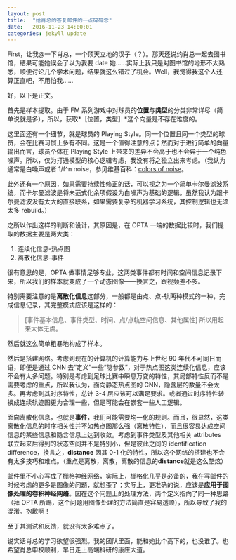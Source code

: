 ```yaml
---
layout: post
title:  "给肖总的答复邮件的一点碎碎念"
date:   2016-11-23 14:00:01
categories: jekyll update
---
```


First，让我@一下肖总，一个顶天立地的汉子（？）。那天还说约肖总一起去图书馆，结果可能她误会了以为我要 date 她……实际上我只是对图书馆的地形不太熟悉，顺便讨论几个学术问题，结果就这么错过了机会。Well，我觉得我这个人还算正直吧，不用怕我……

好，以下是正文。

首先是样本提取。由于 FM 系列游戏中对球员的**位置**与**类型**的分类非常详尽（简单说就是多），所以，获取*［位置，类型］*这个向量是不存在难度的。

这里面还有一个细节，就是球员的 Playing Style。同一个位置且同一个类型的球员，会在比赛习惯上多有不同。这是一个值得注意的点；然而对于进行简单的向量输出而言，球员个体在 Playing Style 上带来的差异不会高于也不会异于一个纯色噪声。所以，仅为打通模型的核心逻辑考虑，我没有将之独立出来考虑。（我认为通常是白噪声或者 1/f^n noise，参见维基百科：[colors of noise](https://en.wikipedia.org/wiki/Colors_of_noise)。

此外还有一个原因，如果需要持续性修正的话，可以视之为一个简单卡尔曼滤波系统，而卡尔曼滤波是将未范式化余项假设为白噪声为基础的逻辑。虽然我认为跟卡尔曼滤波没有太大的直接联系，如果需要复杂的机器学习系统，其控制逻辑也无须太多 rebuild。）

之所以作出这样的判断和设计，其原因是，在 OPTA 一端的数据比较时，我们提取的数据主要是两大类：

1. 连续化信息-热点图
2. 离散化信息-事件


很有意思的是，OPTA 做事情足够专业，这两类事件都有时间和空间信息记录下来，所以我们的样本就变成了一个动态图像——换言之，跟视频差不多。

特别需要注意的是**离散化信息**这部分，一般都是由点、点-轨两种模式的一种，完成信息记录，其完整模式应该是这样的：
> [事件基本信息、事件类型、时间、点/点轨空间信息、其他属性]
所以用起来大体无虞。

然后就这么简单粗暴地构成了样本。

然后是搭建网络。考虑到现在的计算机的计算能力与上世纪 90 年代不可同日而语，即便是通过 CNN 去“定义”一些“隐参数”，对于热点图这类连续化信息，应该不会有太多问题。特别是考虑到足球比赛中瞬息万变的特性，其局部特性反而不是需要考虑的重点，所以我认为，面向静态热点图的 CNN，隐含层的数量不会太多。再考虑到其时序特性，总计 3-4 层应该可以满足要求。或者通过时序特性转换成连续轨迹图更为合理一些，但是可能会在嵌套一些人工逻辑。

面向离散化信息，也就是**事件**，我们可能需要均一化的规则。而且，很显然，这类离散化信息的时序相关性并不如热点图那么强（离散特性），而且很容易达成空间信息的某些信息和隐含信息上达到收敛。考虑到事件类型及其他相关 attributes 联立起来后得到的状态空间并不是特别小，但是彼此之间的 identification difference，换言之，**distance** 因其 0-1 化的特性，所以这个网络的搭建也不会有太多技巧和难点。（重点是离散，离散，离散的信息的**distance**就是这么酷炫）

邮件里不小心写成了栅格神经网络，实际上，栅格化几乎是必备的，我在写邮件的时候考虑的更多是图像的问题，就想歪了；实际上，更准确的说，应该是**应用于图像处理的卷积神经网络**。因在这个问题上的处理方法，两个定义指向了同一种思路（拜 OPTA 所赐，这个问题用图像处理的方法简直是容易透顶），所以导致了我的混淆。抱歉啊！

至于其测试和反馈，就没有太多难点了。

说实话肖总的学习欲望很强烈。我的团队里面，能和她比个高下的，也没谁了。也希望肖总申校顺利，早日走上高端科研的康庄大道。


